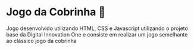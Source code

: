 # Jogo da Cobrinha :snake:

Jogo desenvolvido utilizando HTML, CSS e Javascript utilizando o projeto base da Digital Innovation One e consiste em realizar um jogo semelhante ao clássico jogo da cobrinha

